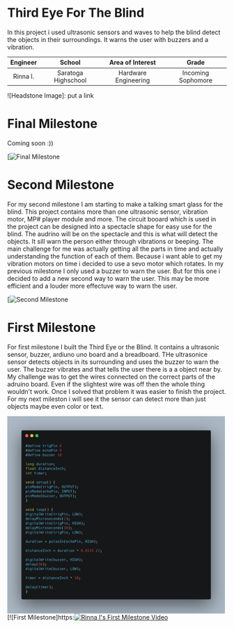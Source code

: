 ﻿# Third Eye For The Blind
In this project i used ultrasonic sensors and waves to help the blind detect the objects in their surroundings. It warns the user with buzzers and a vibration.

| **Engineer** | **School** | **Area of Interest** | **Grade** |
|:--:|:--:|:--:|:--:|
| Rinna I. | Saratoga Highschool | Hardware Engineering | Incoming Sophomore 

![Headstone Image]: put a link
  
# Final Milestone
Coming soon :))

[![Final Milestone](video)

# Second Milestone
For my second milestone I am starting to make a talking smart glass for the blind. This project contains more than one ultrasonic sensor, vibration motor, MP# player module and more. The circuit booard which is used in the project can be designed into a spectacle shape for easy use for the blind. The audrino will be on the spectacle and this is what will detect the objects. It sill warn the person either through vibrations or beeping.
The main challenge for me was actually getting all the parts in time and actually understanding the function of each of them. Because i want able to get my vibration motors on time i decided to use a sevo motor which rotates.
In my previous milestone I only used a buzzer to warn the user. But for this one i decided to add a new second way to warn the user. This may be more efficient and a louder more effectuve way to warn the user. 


[![Second Milestone](video)

# First Milestone

For first milestone I built the Third Eye or the Blind. It contains a ultrasonic sensor, buzzer, ardiuno uno board and a breadboard. THe ultrasonice sensor detects objects in its surrounding and uses the buzzer to warn the user. The buzzer vibrates and that tells the user there is a a object near by. My challenge was to get the wires connected on the correct parts of the adruino board. Even if the slightest wire was off then the whole thing wouldn't work. Once I solved that problem it was easier to finish the project. For my next mileston i will see it the sensor can detect more than just objects maybe even color or text. 

<img src="images/carboncode.png" width=500 align=center style="float:left; padding-right:10px">

[![First Milestone]https:[![Rinna I's First Milestone Video](https://res.cloudinary.com/marcomontalbano/image/upload/v1628777165/video_to_markdown/images/youtube--ReWsBnCgHpk-c05b58ac6eb4c4700831b2b3070cd403.jpg)](https://www.youtube.com/watch?v=ReWsBnCgHpk "Rinna I's First Milestone Video")


